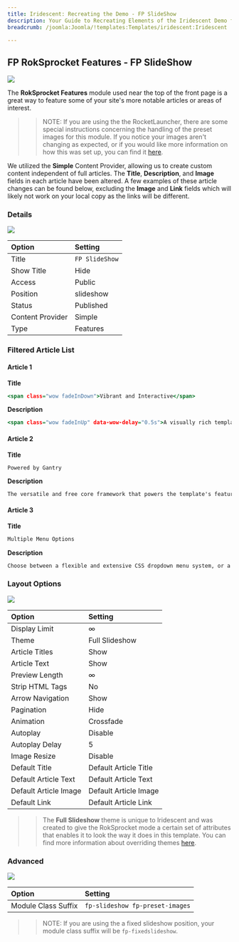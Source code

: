 ```yaml
---
title: Iridescent: Recreating the Demo - FP SlideShow
description: Your Guide to Recreating Elements of the Iridescent Demo for Joomla
breadcrumb: /joomla:Joomla/!templates:Templates/iridescent:Iridescent

---
```


FP RokSprocket Features - FP SlideShow
-----

![][demo]

The **RokSprocket Features** module used near the top of the front page is a great way to feature some of your site's more notable articles or areas of interest.

>> NOTE: If you are using the the RocketLauncher, there are some special instructions concerning the handling of the preset images for this module. If you notice your images aren't changing as expected, or if you would like more information on how this was set up, you can find it [here](demo.md#roksprocket-and-rocketlauncher-settings).

We utilized the **Simple** Content Provider, allowing us to create custom content independent of full articles. The **Title**, **Description**, and **Image** fields in each article have been altered. A few examples of these article changes can be found below, excluding the **Image** and **Link** fields which will likely not work on your local copy as the links will be different.

### Details

![][demo2]

|      Option      |    Setting     |
| :--------------- | :------------- |
| Title            | `FP SlideShow` |
| Show Title       | Hide           |
| Access           | Public         |
| Position         | slideshow      |
| Status           | Published      |
| Content Provider | Simple         |
| Type             | Features       |

### Filtered Article List

#### Article 1

**Title**

~~~ .html
<span class="wow fadeInDown">Vibrant and Interactive</span>
~~~

**Description**

~~~ .html
<span class="wow fadeInUp" data-wow-delay="0.5s">A visually rich template design with seamlessly integrated interactive and animated elements.</span>
~~~

#### Article 2

**Title**

~~~
Powered by Gantry
~~~

**Description**

~~~ .html
The versatile and free core framework that powers the template's features and capabilities.
~~~

#### Article 3

**Title**

~~~ .html
Multiple Menu Options
~~~

**Description**

~~~ .html
Choose between a flexible and extensive CSS dropdown menu system, or a static splitmenu.
~~~

### Layout Options

![][demo3]

| Option                | Setting               |  
| :-------------------- | :-------------------- |  
| Display Limit         | ∞                     |  
| Theme                 | Full Slideshow        |  
| Article Titles        | Show                  |  
| Article Text          | Show                  |  
| Preview Length        | ∞                     |  
| Strip HTML Tags       | No                    |  
| Arrow Navigation      | Show                  |  
| Pagination            | Hide                  |  
| Animation             | Crossfade             |  
| Autoplay              | Disable               |  
| Autoplay Delay        | 5                     |  
| Image Resize          | Disable               |  
| Default Title         | Default Article Title |  
| Default Article Text  | Default Article Text  |  
| Default Article Image | Default Article Image |  
| Default Link          | Default Article Link  |  

>> The **Full Slideshow** theme is unique to Iridescent and was created to give the RokSprocket mode a certain set of attributes that enables it to look the way it does in this template. You can find more information about overriding themes [here](../../extensions/roksprocket/layout_modes.md#custom-layout-theme-overrides).

### Advanced

![][demo4]

|        Option       |             Setting             |
| :------------------ | :------------------------------ |
| Module Class Suffix | `fp-slideshow fp-preset-images` |

>> NOTE: If you are using the a fixed slideshow position, your module class suffix will be `fp-fixedslideshow`.

[demo]: assets/demo_1.jpeg
[demo2]: assets/demo_1a.jpeg
[demo3]: assets/demo_1b.jpeg
[demo4]: assets/demo_1c.jpeg
